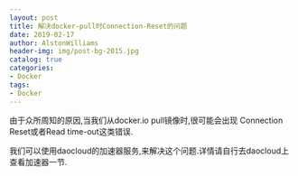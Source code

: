 ```yaml
---
layout: post
title: 解决docker-pull时Connection-Reset的问题
date: 2019-02-17
author: AlstonWilliams
header-img: img/post-bg-2015.jpg
catalog: true
categories:
- Docker
tags:
- Docker
---
```

由于众所周知的原因,当我们从docker.io pull镜像时,很可能会出现 Connection Reset或者Read time-out这类错误.

我们可以使用daocloud的加速器服务,来解决这个问题.详情请自行去daocloud上查看加速器一节.
